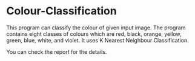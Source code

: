 # Colour-Classification

This program can classify the colour of given input image. The program contains eight classes of colours which are red, black, orange, yellow, green, blue, white, and violet. It uses K Nearest Neighbour Classification.

You can check the report for the details.
